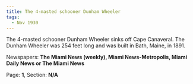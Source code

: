 ```yaml
---  
title: The 4-masted schooner Dunham Wheeler  
tags:  
  - Nov 1930  
---  
```

  
The 4-masted schooner Dunham Wheeler sinks off Cape Canaveral. The Dunham Wheeler was 254 feet long and was built in Bath, Maine, in 1891.  
  
Newspapers: **The Miami News (weekly), Miami News-Metropolis, Miami Daily News or The Miami News**  
  
Page: **1**, Section: **N/A** 
